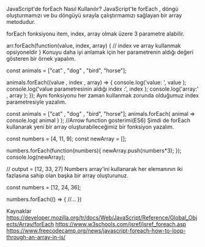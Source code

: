 JavaScript'de forEach Nasıl Kullanılır?
JavaScript'te forEach , döngü oluşturmamızı ve bu döngüyü sırayla çalıştırmamızı sağlayan bir array metodudur.

forEach fonksiyonu item, index, array olmak üzere 3 parametre alabilir.

arr.forEach(function(value, index, array) {
  // index ve array kullanmak opsiyoneldir
}
Konuyu daha iyi anlamak için her parametrenin aldığı değeri gösteren bir örnek yapalım.

const animals = ["cat" , "dog" , "bird", "horse"];
  
animals.forEach((value , index , array) => {
  console.log('value: ', value );
  console.log('value parametresinin aldığı index :', index );
  console.log('array:' , array );
});
Aynı fonksiyonu her zaman kullanmak zorunda olduğumuz index parametresiyle yazalım.

const animals = ["cat" , "dog" , "bird", "horse"];
animals.forEach( animal => console.log( animal ) );
//Arrow function gosterimi(ES6)
Şimdi de forEach kullanarak yeni bir array oluşturabileceğimiz bir fonksiyon yazalım.

const numbers = [4, 11, 9];
const newArray = [];

numbers.forEach(function(numbers){
  newArray.push(numbers*3);
});
console.log(newArray);

// output = [12, 33, 27]
Numbers array'ini kullanarak her elemanının iki fazlasına sahip olan başka bir array oluşturunuz.

 const numbers = [12, 24, 36]; 

 numbers.forEach(() => {
     //...
 })

Kaynaklar
https://developer.mozilla.org/tr/docs/Web/JavaScript/Reference/Global_Objects/Array/forEach
https://www.w3schools.com/jsref/jsref_foreach.asp
https://www.freecodecamp.org/news/javascript-foreach-how-to-loop-through-an-array-in-js/